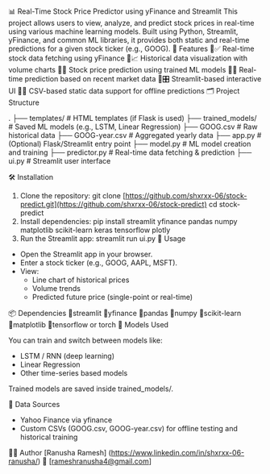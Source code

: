 📊 Real-Time Stock Price Predictor using yFinance and Streamlit
This project allows users to view, analyze, and predict stock prices in real-time using various machine learning models. Built using Python, Streamlit, yFinance, and common ML libraries, it provides both static and real-time predictions for a given stock ticker (e.g., GOOG).
🚀 Features
✅ Real-time stock data fetching using yFinance
📈 Historical data visualization with volume charts
🧠 Stock price prediction using trained ML models
🔄 Real-time prediction based on recent market data
🎛️ Streamlit-based interactive UI
💾 CSV-based static data support for offline predictions
🗂️ Project Structure

.
├── templates/           # HTML templates (if Flask is used)
├── trained_models/      # Saved ML models (e.g., LSTM, Linear Regression)
├── GOOG.csv             # Raw historical data
├── GOOG-year.csv        # Aggregated yearly data
├── app.py               # (Optional) Flask/Streamlit entry point
├── model.py             # ML model creation and training
├── predictor.py         # Real-time data fetching & prediction
├── ui.py                # Streamlit user interface

🛠️ Installation
1. Clone the repository:
git clone [https://github.com/shxrxx-06/stock-predict.git](https://github.com/shxrxx-06/stock-predict)
cd stock-predict
2. Install dependencies:
pip install streamlit yfinance pandas numpy matplotlib scikit-learn keras tensorflow plotly
3. Run the Streamlit app:
streamlit run ui.py
📌 Usage

- Open the Streamlit app in your browser.
- Enter a stock ticker (e.g., GOOG, AAPL, MSFT).
- View:
  - Line chart of historical prices
  - Volume trends
  - Predicted future price (single-point or real-time)

📦 Dependencies
streamlit
yfinance
pandas
numpy
scikit-learn
matplotlib
tensorflow or torch
🧠 Models Used

You can train and switch between models like:
- LSTM / RNN (deep learning)
- Linear Regression
- Other time-series based models

Trained models are saved inside trained_models/.

📅 Data Sources

- Yahoo Finance via yfinance
- Custom CSVs (GOOG.csv, GOOG-year.csv) for offline testing and historical training

🧑‍💻 Author
[Ranusha Ramesh]
(https://www.linkedin.com/in/shxrxx-06-ranusha/)
📧 [rameshranusha4@gmail.com]

